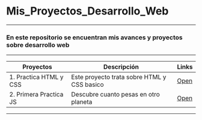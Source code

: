 # Mis_Proyectos_Desarrollo_Web

---

### En este repositorio se encuentran mis avances y proyectos sobre desarrollo web

---

| **Proyectos**          | **Descripción**                             | **Links**                       |
| ---------------------- | ------------------------------------------- | ------------------------------- |
| 1. Practica HTML y CSS | Este proyecto trata sobre HTML y CSS basico | [Open](01-Practica_HTML_y_CSS/) |
| 2. Primera Practica JS | Descubre cuanto pesas en otro planeta       | [Open](02-Primera_Practica_JS/) |

---
